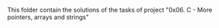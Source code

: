 This folder contain the solutions of the tasks of project "0x06. C - More pointers, arrays and strings"
